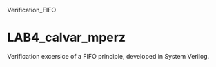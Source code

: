 Verification_FIFO
# LAB4_calvar_mperz
Verification excersice of a FIFO principle, developed in System Verilog.

